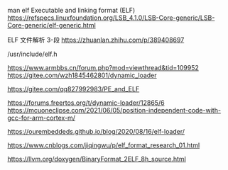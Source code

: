 man elf 
Executable and linking format (ELF) https://refspecs.linuxfoundation.org/LSB_4.1.0/LSB-Core-generic/LSB-Core-generic/elf-generic.html

ELF 文件解析 3-段 https://zhuanlan.zhihu.com/p/389408697



/usr/include/elf.h

https://www.armbbs.cn/forum.php?mod=viewthread&tid=109952
	https://gitee.com/wzh1845462801/dynamic_loader

https://gitee.com/qq827992983/PE_and_ELF

https://forums.freertos.org/t/dynamic-loader/12865/6
	https://mcuoneclipse.com/2021/06/05/position-independent-code-with-gcc-for-arm-cortex-m/

https://ourembeddeds.github.io/blog/2020/08/16/elf-loader/

https://www.cnblogs.com/jiqingwu/p/elf_format_research_01.html

https://llvm.org/doxygen/BinaryFormat_2ELF_8h_source.html
